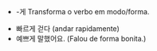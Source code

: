 - -게
Transforma o verbo em modo/forma.
* 빠르게 걷다 (andar rapidamente)
* 예쁘게 말했어요. (Falou de forma bonita.)